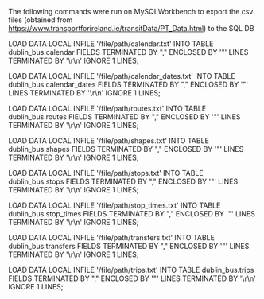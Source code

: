 The following commands were run on MySQLWorkbench to export the csv files (obtained from https://www.transportforireland.ie/transitData/PT_Data.html) to the SQL DB

LOAD DATA LOCAL INFILE '/file/path/calendar.txt' INTO TABLE dublin_bus.calendar FIELDS TERMINATED BY "," ENCLOSED BY '\"' LINES TERMINATED BY '\r\n' IGNORE 1 LINES;

LOAD DATA LOCAL INFILE '/file/path/calendar_dates.txt' INTO TABLE dublin_bus.calendar_dates FIELDS TERMINATED BY "," ENCLOSED BY '\"' LINES TERMINATED BY '\r\n' IGNORE 1 LINES;

LOAD DATA LOCAL INFILE '/file/path/routes.txt' INTO TABLE dublin_bus.routes FIELDS TERMINATED BY "," ENCLOSED BY '\"' LINES TERMINATED BY '\r\n' IGNORE 1 LINES;

LOAD DATA LOCAL INFILE '/file/path/shapes.txt' INTO TABLE dublin_bus.shapes FIELDS TERMINATED BY "," ENCLOSED BY '\"' LINES TERMINATED BY '\r\n' IGNORE 1 LINES;

LOAD DATA LOCAL INFILE '/file/path/stops.txt' INTO TABLE dublin_bus.stops FIELDS TERMINATED BY "," ENCLOSED BY '\"' LINES TERMINATED BY '\r\n' IGNORE 1 LINES;

LOAD DATA LOCAL INFILE '/file/path/stop_times.txt' INTO TABLE dublin_bus.stop_times FIELDS TERMINATED BY "," ENCLOSED BY '\"' LINES TERMINATED BY '\r\n' IGNORE 1 LINES;

LOAD DATA LOCAL INFILE '/file/path/transfers.txt' INTO TABLE dublin_bus.transfers FIELDS TERMINATED BY "," ENCLOSED BY '\"' LINES TERMINATED BY '\r\n' IGNORE 1 LINES;

LOAD DATA LOCAL INFILE '/file/path/trips.txt' INTO TABLE dublin_bus.trips FIELDS TERMINATED BY "," ENCLOSED BY '\"' LINES TERMINATED BY '\r\n' IGNORE 1 LINES;
